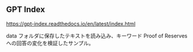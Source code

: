 ## GPT Index

https://gpt-index.readthedocs.io/en/latest/index.html

data フォルダに保存したテキストを読み込み、キーワード Proof of Reserves への回答の変化を検証したサンプル。
